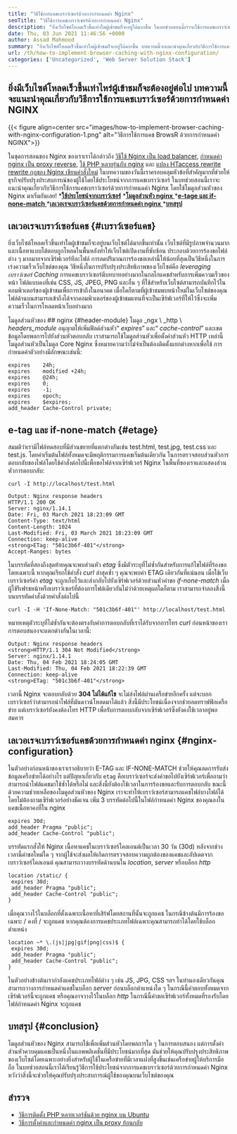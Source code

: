 ```yaml
---
title: "วิธีใช้การแคชเบราว์เซอร์ด้วยการกำหนดค่า Nginx" 
seoTitle: "วิธีใช้การแคชเบราว์เซอร์ด้วยการกำหนดค่า Nginx" 
description: "ยิ่งเว็บไซต์โหลดเร็วขึ้นเท่าใดผู้เข้าชมก็จะอยู่ได้มากขึ้น ในบทช่วยสอนนี้เราจะใช้การแคชเบราว์เซอร์ด้วยการกำหนดค่า NGINX" 
date: Thu, 03 Jun 2021 11:46:56 +0000
author: Assad Mahmood
summary: "ยิ่งเว็บไซต์โหลดเร็วขึ้นเท่าใดผู้เข้าชมก็จะอยู่ได้มากขึ้น บทความนี้จะแนะนำคุณเกี่ยวกับวิธีการใช้การแคชเบราว์เซอร์ด้วยการกำหนดค่า NGINX" 
url: /th/how-to-implement-browser-caching-with-nginx-configuration/
categories: ['Uncategorized', 'Web Server Solution Stack']
---
```


## ยิ่งมีเว็บไซต์โหลดเร็วขึ้นเท่าไหร่ผู้เข้าชมก็จะต้องอยู่ต่อไป บทความนี้จะแนะนำคุณเกี่ยวกับวิธีการใช้การแคชเบราว์เซอร์ด้วยการกำหนดค่า NGINX

{{< figure align=center src="images/how-to-implement-browser-caching-with-nginx-configuration-1.png" alt="วิธีการใช้การแคช BrowsR ด้วยการกำหนดค่า NGINX">}}

ในชุดการสอนของ Nginx ของเราเราได้กล่าวถึง [วิธีใช้ Nginx เป็น load balancer][1], [กำหนดค่า nginx เป็น proxy reverse][2], [ใช้ PHP หลายรุ่นกับ nginx][3] และ [แปลง HTaccess rewrite rewrite กฎของ Nginx เขียนคำสั่งใหม่][4] ในบทความของวันนี้เราครอบคลุมหัวข้อที่สำคัญมากที่ช่วยให้ธุรกิจปรับปรุงประสบการณ์ของผู้ใช้โดยใช้ประโยชน์จากการแคชเบราว์เซอร์ ในบทช่วยสอนนี้เราจะแนะนำคุณเกี่ยวกับวิธีการใช้การแคชเบราว์เซอร์ด้วยการกำหนดค่า Nginx โดยใช้โมดูลส่วนหัวของ Nginx มาเริ่มกันเลย!
  ***[ใช้ประโยชน์จากเบราว์เซอร์][5]** 
  *[**โมดูลส่วนหัว nginx** ][6]
  *[**e-tage และ if-none-match** ][7]
  *[**เลเวอเรจเบราว์เซอร์แคชด้วยการกำหนดค่า nginx** ][8]
  *[**บทสรุป** ][9]

## เลเวอเรจเบราว์เซอร์แคช   {#เบราว์เซอร์แคช}
ยิ่งเว็บไซต์โหลดเร็วขึ้นเท่าใดผู้เข้าชมก็จะอยู่บนเว็บไซต์ได้มากขึ้นเท่านั้น เว็บไซต์ที่มีรูปภาพจำนวนมากและเนื้อหาแบบโต้ตอบถูกโหลดในพื้นหลังทำให้เว็บไซต์เปิดงานที่ซับซ้อน ประกอบด้วยการร้องขอไฟล์ต่าง ๆ มากมายจากเซิร์ฟเวอร์ทีละไฟล์ การลดปริมาณการร้องขอเหล่านี้ให้น้อยที่สุดเป็นวิธีหนึ่งในการเร่งความเร็วเว็บไซต์ของคุณ
วิธีหนึ่งในการปรับปรุงประสิทธิภาพของเว็บไซต์คือ _leveraging เบราว์เซอร์ Caching_ การแคชเบราว์เซอร์มีบทบาทอย่างมากในกลไกแคชสำหรับการเพิ่มความเร็วของหน้า ไฟล์แบบคงที่เช่น CSS, JS, JPEG, PNG และอื่น ๆ ที่ใช้สำหรับเว็บไซต์สามารถบันทึกไว้ในคอมพิวเตอร์ของผู้เข้าชมเพื่อการเข้าถึงในอนาคต เมื่อใดก็ตามที่ผู้เข้าชมพบหน้าใหม่ในเว็บไซต์ของคุณไฟล์ด้านบนสามารถเข้าถึงได้จากคอมพิวเตอร์ของผู้เข้าชมแทนที่จะเป็นเซิร์ฟเวอร์ที่ให้ไว้ซึ่งจะเพิ่มความเร็วในการโหลดหน้าเว็บอย่างมาก

โมดูลส่วนหัวของ ## nginx  {#header-module}
โมดูล _ngx \ _http \ _headers_module_ อนุญาตให้เพิ่มฟิลด์ส่วนหัว“ _expires_” และ“ _cache-control_” และเขตข้อมูลโดยพลการไปยังส่วนหัวตอบกลับ เราสามารถใช้โมดูลส่วนหัวเพื่อตั้งค่าส่วนหัว HTTP เหล่านี้ โมดูลส่วนหัวเป็นโมดูล Core Nginx ซึ่งหมายความว่าไม่จำเป็นต้องติดตั้งแยกต่างหากเพื่อใช้
การกำหนดค่าตัวอย่างมีลักษณะเช่นนี้:
```
expires    24h;
expires    modified +24h;
expires    @24h;
expires    0;
expires    -1;
expires    epoch;
expires    $expires;
add_header Cache-Control private;
```

## e-tag และ if-none-match   {#etage}
สมมติว่าเรามีไฟล์ทดสอบที่มีส่วนขยายที่แตกต่างกันเช่น test.html, test.jpg, test.css และ test.js. โดยค่าเริ่มต้นไฟล์ทั้งหมดจะมีพฤติกรรมการแคชเริ่มต้นเดียวกัน ในการตรวจสอบส่วนหัวการตอบกลับของไฟล์โดยใช้คำสั่งต่อไปนี้เพื่อขอไฟล์จากเซิร์ฟเวอร์ Nginx ในพื้นที่ของเราและแสดงส่วนหัวการตอบกลับ:
```
curl -I http://localhost/test.html
```
```
Output: Nginx response headers
HTTP/1.1 200 OK
Server: nginx/1.14.1
Date: Fri, 03 March 2021 18:23:09 GMT
Content-Type: text/html
Content-Length: 1024
Last-Modified: Fri, 03 March 2021 18:23:09 GMT
Connection: keep-alive
<strong>ETag: "501c3b6f-401"</strong>
Accept-Ranges: bytes
```
ในบรรทัดที่สองถึงสุดท้ายคุณจะพบส่วนหัว _etag_ ซึ่งมีตัวระบุที่ไม่ซ้ำกันสำหรับการแก้ไขไฟล์ที่ร้องขอโดยเฉพาะนี้ หากคุณเรียกใช้คำสั่ง _curl_ ล่าสุดซ้ำ ๆ คุณจะพบค่า ETAG เดียวกันที่แน่นอน
เมื่อใช้เว็บเบราว์เซอร์ค่า _etag_ จะถูกเก็บไว้และส่งกลับไปยังเซิร์ฟเวอร์ด้วยส่วนหัวคำขอ _if-none-match_ เมื่อผู้ใช้รีเฟรชหน้าหรือเบราว์เซอร์ที่ต้องการไฟล์เดียวกันไม่ว่าด้วยเหตุผลใดก็ตาม
เราสามารถจำลองสิ่งนี้บนบรรทัดคำสั่งด้วยคำสั่งต่อไปนี้
```
curl -I -H 'If-None-Match: "501c3b6f-401"' http://localhost/test.html
```
หมายเหตุตัวระบุที่ไม่ซ้ำกันจะต้องตรงกับค่าการตอบกลับที่เราได้รับจากการโทร _curl_ ก่อนหน้าของเรา การตอบสนองจะแตกต่างกันในเวลานี้:
```
Output: Nginx response headers
<strong>HTTP/1.1 304 Not Modified</strong>
Server: nginx/1.14.1
Date: Thu, 04 Feb 2021 18:24:05 GMT
Last-Modified: Thu, 04 Feb 2021 18:22:39 GMT
Connection: keep-alive
<strong>ETag: "501c3b6f-401"</strong>
```
เวลานี้ Nginx จะตอบกลับด้วย **304 ไม่ได้แก้ไข**  จะไม่ส่งไฟล์ผ่านเครือข่ายอีกครั้ง แต่จะบอกเบราว์เซอร์ว่าสามารถนำไฟล์ที่มันดาวน์โหลดมาได้แล้ว สิ่งนี้มีประโยชน์เนื่องจากช่วยลดทราฟฟิกเครือข่าย แต่เบราว์เซอร์ยังคงต้องโทร HTTP เพื่อรับการตอบกลับจากเซิร์ฟเวอร์ซึ่งยังคงใช้เวลาอยู่พอสมควร

## เลเวอเรจเบราว์เซอร์แคชด้วยการกำหนดค่า nginx   {#nginx-configuration}
ในตัวอย่างก่อนหน้าของเราเราอธิบายว่า E-TAG และ IF-NONE-MATCH ช่วยให้คุณลดการรับส่งข้อมูลเครือข่ายได้อย่างไร แต่ปัญหาเกี่ยวกับ `etag` คือเบราว์เซอร์จะส่งคำขอไปยังเซิร์ฟเวอร์เพื่อถามว่าสามารถนำไฟล์แคชมาใช้ซ้ำได้หรือไม่ และสิ่งนี้ยังต้องใช้เวลาในการร้องขอและรับการตอบกลับ
ขณะนี้ด้วยความช่วยเหลือของโมดูลส่วนหัวของ Nginx เราจะทำให้เบราว์เซอร์สามารถแคชไฟล์บางไฟล์ได้โดยไม่ต้องถามเซิร์ฟเวอร์อย่างชัดเจน
เพิ่ม 3 บรรทัดต่อไปนี้ในไฟล์กำหนดค่า Nginx ของคุณลงในแคชเนื้อหาคงที่ใน nginx
```
expires 30d;
add_header Pragma "public";
add_header Cache-Control "public";
```
บรรทัดแรกสั่งให้ Nginx เนื้อหาแคชในเบราว์เซอร์ไคลเอนต์เป็นเวลา 30 วัน (30d) หลังจากช่วงเวลานี้คำขอใหม่ใด ๆ จากผู้ใช้จะส่งผลให้เกิดการตรวจสอบความถูกต้องของแคชและอัปเดตจากเบราว์เซอร์ไคลเอนต์
คุณสามารถวางบรรทัดด้านบนใน _location_, _server_ หรือบล็อก _http_
```
location /static/ {
 expires 30d;
 add_header Pragma "public";
 add_header Cache-Control "public";
}
```
เมื่อคุณวางไว้ในบล็อกที่ตั้งเฉพาะเนื้อหาที่เสิร์ฟโดยสถานที่นั้นจะถูกแคช ในกรณีข้างต้นมีการร้องขอเฉพาะ / คงที่ / จะถูกแคช
หากคุณต้องการแคชประเภทไฟล์เฉพาะคุณสามารถทำได้โดยใช้บล็อกตำแหน่ง
```
location ~* \.(js|jpg|gif|png|css)$ {
 expires 30d;
 add_header Pragma "public";
 add_header Cache-Control "public";
}

```
ในตัวอย่างข้างต้นเรากำลังแคชประเภทไฟล์ต่าง ๆ เช่น JS, JPG, CSS ฯลฯ
ในทำนองเดียวกันคุณสามารถวางการกำหนดค่าแคชในบล็อก _server_ ก่อนบล็อกตำแหน่งใด ๆ ในกรณีนี้คำตอบทั้งหมดจากเซิร์ฟเวอร์นี้จะถูกแคช หรือคุณอาจวางไว้ในบล็อก _http_ ในกรณีนี้คำขอเซิร์ฟเวอร์ทั้งหมดที่รองรับโดยไฟล์กำหนดค่า Nginx จะถูกแคช

## บทสรุป   {#conclusion}
โมดูลส่วนหัวของ Nginx สามารถใช้เพื่อเพิ่มส่วนหัวโดยพลการใด ๆ ในการตอบสนอง แต่การตั้งค่าส่วนหัวควบคุมแคชเป็นหนึ่งในแอพพลิเคชั่นที่มีประโยชน์มากที่สุด มันช่วยให้คุณปรับปรุงประสิทธิภาพของเว็บไซต์โดยเฉพาะอย่างยิ่งสำหรับผู้ใช้ในเครือข่ายที่มีเวลาแฝงที่สูงขึ้นเช่นเครือข่ายผู้ให้บริการมือถือ ในบทช่วยสอนนี้เราได้เรียนรู้วิธีการใช้ประโยชน์จากการแคชเบราว์เซอร์ด้วยการกำหนดค่า Nginx หวังว่าสิ่งนี้จะช่วยให้คุณปรับปรุงประสบการณ์ผู้ใช้ของคุณบนเว็บไซต์ของคุณ

## สำรวจ
  * [วิธีการติดตั้ง PHP หลายเวอร์ชันด้วย nginx บน Ubuntu][3]
  * [วิธีการตั้งค่าและกำหนดค่า nginx เป็น proxy ย้อนกลับ][2]

  
[1]: https://blog.containerize.com/web-server-solution-stack/how-to-use-nginx-as-load-balancer-for-your-application/
[2]: https://blog.containerize.com/web-server-solution-stack/how-to-setup-and-configure-nginx-as-reverse-proxy/
[3]: https://blog.containerize.com/web-server-solution-stack/how-to-install-multiple-php-versions-with-nginx-on-ubuntu/
[4]: https://blog.containerize.com/web-server-solution-stack/how-to-convert-htaccess-rewrite-rules-to-nginx-rewrite-directives/
[5]: #browser-caching
[6]: #header-module
[7]: #etag
[8]: #nginx-configuration
[9]: #conclusion
